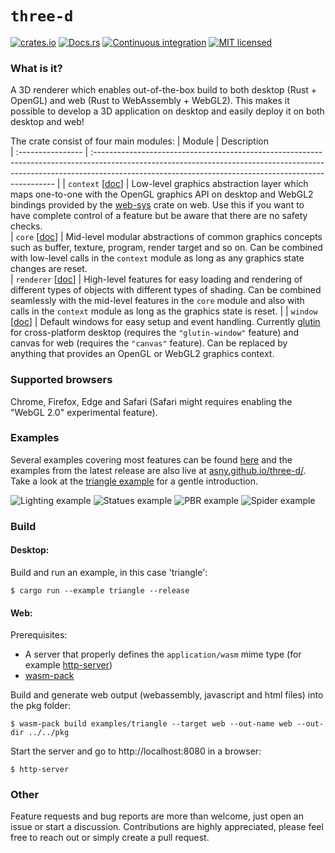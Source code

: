 # `three-d`

[![crates.io](https://img.shields.io/crates/v/three-d.svg)](https://crates.io/crates/three-d)
[![Docs.rs](https://docs.rs/three-d/badge.svg)](https://docs.rs/three-d)
[![Continuous integration](https://github.com/asny/three-d/actions/workflows/rust.yml/badge.svg)](https://github.com/asny/three-d/actions/workflows/rust.yml)
[![MIT licensed](https://img.shields.io/badge/license-MIT-blue.svg)](https://github.com/asny/three-d/blob/master/LICENSE)

### What is it?

A 3D renderer which enables out-of-the-box build to both desktop (Rust + OpenGL) and web
(Rust to WebAssembly + WebGL2).
This makes it possible to develop a 3D application on desktop and easily deploy it on both desktop and web!

The crate consist of four main modules:
| Module           | Description                   
| :---------------- | :-------------------------------------------------------------------------------------------------------------------------------------------------------------------------------------------------------------------------------- | 
| `context` [[doc](https://docs.rs/three-d/0.7.3/three_d/context/)] | Low-level graphics abstraction layer which maps one-to-one with the OpenGL graphics API on desktop and WebGL2 bindings provided by the [web-sys](https://rustwasm.github.io/wasm-bindgen/api/web_sys/) crate on web. Use this if you want to have complete control of a feature but be aware that there are no safety checks.                              
| `core` [[doc](https://docs.rs/three-d/0.7.3/three_d/core/)] | Mid-level modular abstractions of common graphics concepts such as buffer, texture, program, render target and so on. Can be combined with low-level calls in the `context` module as long as any graphics state changes are reset.                                                                                                                           
| `renderer` [[doc](https://docs.rs/three-d/0.7.3/three_d/renderer/)]  | High-level features for easy loading and rendering of different types of objects with different types of shading. Can be combined seamlessly with the mid-level features in the `core` module and also with calls in the `context` module as long as the graphics state is reset.             |
| `window`   [[doc](https://docs.rs/three-d/0.7.3/three_d/window/)]  | Default windows for easy setup and event handling. Currently [glutin](https://crates.io/crates/glutin/main.rs) for cross-platform desktop (requires the `"glutin-window"` feature) and canvas for web (requires the `"canvas"` feature). Can be replaced by anything that provides an OpenGL or WebGL2 graphics context.       


### Supported browsers

Chrome, Firefox, Edge and Safari (Safari might requires enabling the "WebGL 2.0" experimental feature).

### Examples

Several examples covering most features can be found [here](https://github.com/asny/three-d/tree/master/examples) and the examples from the latest release are also live at [asny.github.io/three-d/](https://asny.github.io/three-d/).
Take a look at the [triangle example](https://github.com/asny/three-d/blob/master/examples/triangle/main.rs) for a gentle introduction.

![Lighting example](https://asny.github.io/three-d/lighting.png)
![Statues example](https://asny.github.io/three-d/statues.png)
![PBR example](https://asny.github.io/three-d/pbr.png)
![Spider example](https://asny.github.io/three-d/spider.png)

### Build

#### Desktop:

Build and run an example, in this case 'triangle':

```console
$ cargo run --example triangle --release
```

#### Web:

Prerequisites: 
- A server that properly defines the `application/wasm` mime type (for example [http-server](https://www.npmjs.com/package/http-server))
- [wasm-pack](https://rustwasm.github.io/wasm-pack/)

Build and generate web output (webassembly, javascript and html files) into the pkg folder:

```console
$ wasm-pack build examples/triangle --target web --out-name web --out-dir ../../pkg
```

Start the server and go to http://localhost:8080 in a browser:

```console
$ http-server
```

### Other

Feature requests and bug reports are more than welcome, just open an issue or start a discussion. Contributions are highly appreciated, please feel free to reach out or simply create a pull request.

[all]: https://github.com/asny/three-d/tree/master/examples/
[lighting]: https://github.com/asny/three-d/tree/master/examples/lighting/main.rs
[texture]: https://github.com/asny/three-d/tree/master/examples/texture/main.rs
[fog]: https://github.com/asny/three-d/tree/master/examples/fog/main.rs
[fireworks]: https://github.com/asny/three-d/tree/master/examples/fireworks/main.rs
[statues]: https://github.com/asny/three-d/tree/master/examples/statues/main.rs
[forest]: https://github.com/asny/three-d/tree/master/examples/forest/main.rs
[triangle]: https://github.com/asny/three-d/tree/master/examples/triangle/main.rs
[mandelbrot]: https://github.com/asny/three-d/tree/master/examples/mandelbrot/main.rs
[wireframe]: https://github.com/asny/three-d/tree/master/examples/wireframe/main.rs

